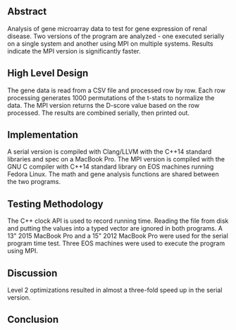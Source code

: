 ## Abstract
Analysis of gene microarray data to test for gene expression of renal disease.  Two versions of the program are analyzed - one executed serially on a single system and another using MPI on multiple systems.  Results indicate the MPI version is significantly faster.

## High Level Design
The gene data is read from a CSV file and processed row by row.  Each row processing generates 1000 permutations of the t-stats to normalize the data.
The MPI version returns the D-score value based on the row processed.  The results are combined serially, then printed out.

## Implementation
A serial version is compiled with Clang/LLVM with the C++14 standard libraries and spec on a MacBook Pro. The MPI version is compiled with the GNU C compiler with C++14 standard library on EOS machines running Fedora Linux.  The math and gene analysis functions are shared between the two programs.  

## Testing Methodology
The C++ clock API is used to record running time. Reading the file from disk and putting the values into a typed vector are ignored in both programs.  A 13" 2015 MacBook Pro and a 15" 2012 MacBook Pro were used for the serial program time test.  Three EOS machines were used to execute the program using MPI.

## Discussion
Level 2 optimizations resulted in almost a three-fold speed up in the serial version.


## Conclusion
